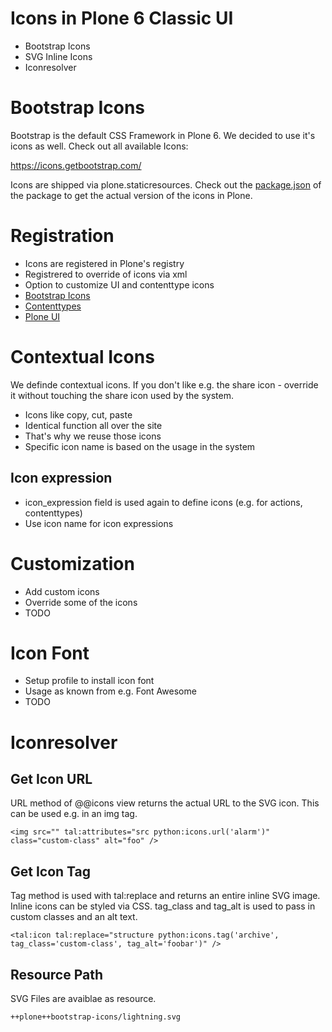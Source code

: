 # Icons in Plone 6 Classic UI

- Bootstrap Icons
- SVG Inline Icons
- Iconresolver
  

# Bootstrap Icons

Bootstrap is the default CSS Framework in Plone 6. We decided to use it's icons as well. Check out all available Icons:

https://icons.getbootstrap.com/

Icons are shipped via plone.staticresources. Check out the [package.json](https://github.com/plone/plone.staticresources/blob/master/package.json) of the package to get the actual version of the icons in Plone.


# Registration

* Icons are registered in Plone's registry
* Registrered to override of icons via xml
* Option to customize UI and contenttype icons
* [Bootstrap Icons](https://github.com/plone/plone.staticresources/blob/master/src/plone/staticresources/profiles/default/registry/icons_bootstrap.xml)
* [Contenttypes](https://github.com/plone/plone.staticresources/blob/master/src/plone/staticresources/profiles/default/registry/icons_contenttype.xml)
* [Plone UI](https://github.com/plone/plone.staticresources/blob/master/src/plone/staticresources/profiles/default/registry/icons_plone.xml)


# Contextual Icons

We definde contextual icons. If you don't like e.g. the share icon - override it without touching the share icon used by the system.

* Icons like copy, cut, paste
* Identical function all over the site
* That's why we reuse those icons
* Specific icon name is based on the usage in the system

## Icon expression

* icon_expression field is used again to define icons (e.g. for actions, contenttypes)
* Use icon name for icon expressions


# Customization

* Add custom icons
* Override some of the icons
* TODO


# Icon Font

* Setup profile to install icon font
* Usage as known from e.g. Font Awesome
* TODO


# Iconresolver

## Get Icon URL

URL method of @@icons view returns the actual URL to the SVG icon. This can be used e.g. in an img tag.

```
<img src="" tal:attributes="src python:icons.url('alarm')" class="custom-class" alt="foo" />
```

## Get Icon Tag

Tag method is used with tal:replace and returns an entire inline SVG image. Inline icons can be styled via CSS. tag_class and tag_alt is used to pass in custom classes and an alt text.

```
<tal:icon tal:replace="structure python:icons.tag('archive', tag_class='custom-class', tag_alt='foobar')" />
```

## Resource Path

SVG Files are avaiblae as resource.

```
++plone++bootstrap-icons/lightning.svg
```
